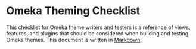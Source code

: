 # Omeka Theming Checklist

This checklist for Omeka theme writers and testers is a reference of views, features, and plugins that should be considered when building and testing Omeka themes. This document is written in <a href="http://daringfireball.net/projects/markdown/syntax">Markdown</a>.